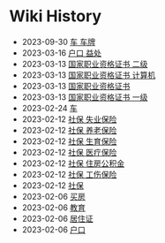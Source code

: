 # Wiki History

- 2023-09-30        [车 车牌](/0020_车_车牌)
- 2023-03-16        [户口 益处](/0019_户口_益处)
- 2023-03-13        [国家职业资格证书 二级](/0017_国家职业资格证书_二级)
- 2023-03-13        [国家职业资格证书 计算机](/0018_国家职业资格证书_计算机)
- 2023-03-13        [国家职业资格证书](/0015_国家职业资格证书)
- 2023-03-13        [国家职业资格证书 一级](/0016_国家职业资格证书_一级)
- 2023-02-24        [车](/0014_车)
- 2023-02-12        [社保 失业保险](/0011_社保_失业保险)
- 2023-02-12        [社保 养老保险](/0008_社保_养老保险)
- 2023-02-12        [社保 生育保险](/0010_社保_生育保险)
- 2023-02-12        [社保 医疗保险](/0009_社保_医疗保险)
- 2023-02-12        [社保 住房公积金](/0013_社保_住房公积金)
- 2023-02-12        [社保 工伤保险](/0012_社保_工伤保险)
- 2023-02-12        [社保](/0007_社保)
- 2023-02-06        [买房](/0005_买房)
- 2023-02-06        [教育](/0006_教育)
- 2023-02-06        [居住证](/0003_居住证)
- 2023-02-06        [户口](/0004_户口)
